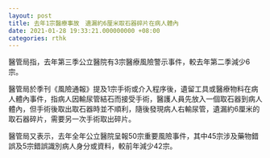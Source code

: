 ```yaml
---
layout: post
title: 去年1宗醫療事故　遺漏約6厘米取石器碎片在病人體內
date: 2021-01-28 19:33:21.000000000 +08:00
categories: rthk
---
```


醫管局指，去年第三季公立醫院有3宗醫療風險警示事件，較去年第二季減少6宗。

醫管局於季刊《風險通報》提及1宗手術或介入程序後，遺留工具或醫療物料在病人體內事件，指病人因輸尿管結石而接受手術，醫護人員先放入一個取石器到病人體內，但手術後取出取石器時並不順利，隨後發現病人右輸尿管，遺漏約6厘米的取石器碎片，需要另一次手術取出碎片。

醫管局又表示，去年全年公立醫院呈報50宗重要風險事件，其中45宗涉及藥物錯誤及5宗錯誤識別病人身分或資料，較前年減少42宗。
